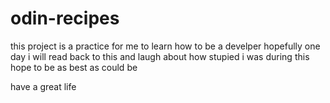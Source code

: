 # odin-recipes

this project is a practice for me to learn how to be a develper hopefully one day i will read back to this and laugh about how stupied i was during this hope to be as best as could be 

have a great life 
